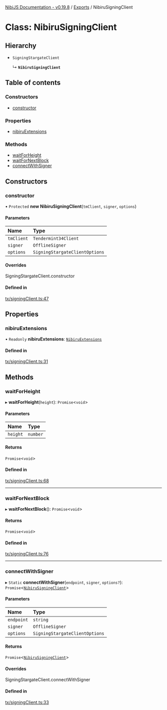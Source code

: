 [NibiJS Documentation - v0.19.8](../intro.md) / [Exports](../modules.md) / NibiruSigningClient

# Class: NibiruSigningClient

## Hierarchy

- `SigningStargateClient`

  ↳ **`NibiruSigningClient`**

## Table of contents

### Constructors

- [constructor](NibiruSigningClient.md#constructor)

### Properties

- [nibiruExtensions](NibiruSigningClient.md#nibiruextensions)

### Methods

- [waitForHeight](NibiruSigningClient.md#waitforheight)
- [waitForNextBlock](NibiruSigningClient.md#waitfornextblock)
- [connectWithSigner](NibiruSigningClient.md#connectwithsigner)

## Constructors

### constructor

• `Protected` **new NibiruSigningClient**(`tmClient`, `signer`, `options`)

#### Parameters

| Name | Type |
| :------ | :------ |
| `tmClient` | `Tendermint34Client` |
| `signer` | `OfflineSigner` |
| `options` | `SigningStargateClientOptions` |

#### Overrides

SigningStargateClient.constructor

#### Defined in

[tx/signingClient.ts:47](https://github.com/NibiruChain/ts-sdk/blob/ff61471/packages/nibijs/src/tx/signingClient.ts#L47)

## Properties

### nibiruExtensions

• `Readonly` **nibiruExtensions**: [`NibiruExtensions`](../modules.md#nibiruextensions)

#### Defined in

[tx/signingClient.ts:31](https://github.com/NibiruChain/ts-sdk/blob/ff61471/packages/nibijs/src/tx/signingClient.ts#L31)

## Methods

### waitForHeight

▸ **waitForHeight**(`height`): `Promise`<`void`\>

#### Parameters

| Name | Type |
| :------ | :------ |
| `height` | `number` |

#### Returns

`Promise`<`void`\>

#### Defined in

[tx/signingClient.ts:68](https://github.com/NibiruChain/ts-sdk/blob/ff61471/packages/nibijs/src/tx/signingClient.ts#L68)

___

### waitForNextBlock

▸ **waitForNextBlock**(): `Promise`<`void`\>

#### Returns

`Promise`<`void`\>

#### Defined in

[tx/signingClient.ts:76](https://github.com/NibiruChain/ts-sdk/blob/ff61471/packages/nibijs/src/tx/signingClient.ts#L76)

___

### connectWithSigner

▸ `Static` **connectWithSigner**(`endpoint`, `signer`, `options?`): `Promise`<[`NibiruSigningClient`](NibiruSigningClient.md)\>

#### Parameters

| Name | Type |
| :------ | :------ |
| `endpoint` | `string` |
| `signer` | `OfflineSigner` |
| `options` | `SigningStargateClientOptions` |

#### Returns

`Promise`<[`NibiruSigningClient`](NibiruSigningClient.md)\>

#### Overrides

SigningStargateClient.connectWithSigner

#### Defined in

[tx/signingClient.ts:33](https://github.com/NibiruChain/ts-sdk/blob/ff61471/packages/nibijs/src/tx/signingClient.ts#L33)
